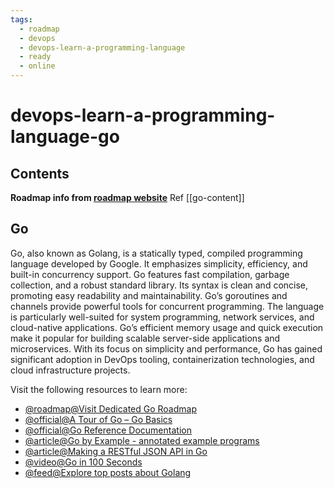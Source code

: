```yaml
---
tags:
  - roadmap
  - devops
  - devops-learn-a-programming-language
  - ready
  - online
---
```


# devops-learn-a-programming-language-go

## Contents

__Roadmap info from [roadmap website](https://roadmap.sh/devops/go@npnMwSDEK2aLGgnuZZ4dO)__
Ref [[go-content]]

## Go

Go, also known as Golang, is a statically typed, compiled programming language developed by Google. It emphasizes simplicity, efficiency, and built-in concurrency support. Go features fast compilation, garbage collection, and a robust standard library. Its syntax is clean and concise, promoting easy readability and maintainability. Go’s goroutines and channels provide powerful tools for concurrent programming. The language is particularly well-suited for system programming, network services, and cloud-native applications. Go’s efficient memory usage and quick execution make it popular for building scalable server-side applications and microservices. With its focus on simplicity and performance, Go has gained significant adoption in DevOps tooling, containerization technologies, and cloud infrastructure projects.

Visit the following resources to learn more:

* [@roadmap@Visit Dedicated Go Roadmap](https://roadmap.sh/golang)
* [@official@A Tour of Go – Go Basics](https://go.dev/tour/welcome/1)
* [@official@Go Reference Documentation](https://go.dev/doc/)
* [@article@Go by Example - annotated example programs](https://gobyexample.com/)
* [@article@Making a RESTful JSON API in Go](https://thenewstack.io/make-a-restful-json-api-go/)
* [@video@Go in 100 Seconds](https://www.youtube.com/watch?v=446E-r0rXHI)
* [@feed@Explore top posts about Golang](https://app.daily.dev/tags/golang?ref=roadmapsh)
